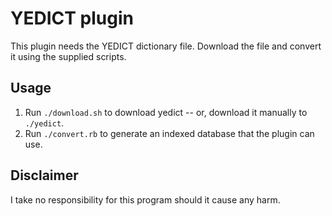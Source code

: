 YEDICT plugin
============

This plugin needs the YEDICT dictionary file.
Download the file and convert it using the supplied scripts.

Usage
------------------
1. Run `./download.sh` to download yedict -- or, download it manually to `./yedict`.
2. Run `./convert.rb` to generate an indexed database that the plugin can use.

Disclaimer
------------------
I take no responsibility for this program should it cause any harm.
